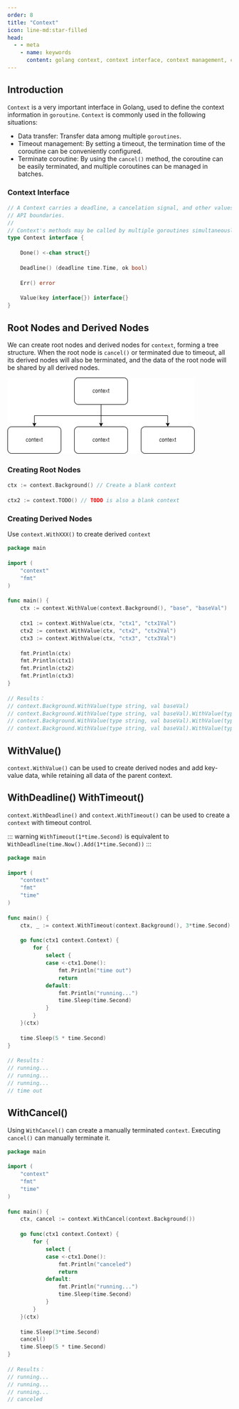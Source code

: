 ```yaml
---
order: 8
title: "Context"
icon: line-md:star-filled
head:
  - - meta
    - name: keywords
      content: golang context, context interface, context management, context timeout, context termination
---
```


## Introduction

`Context` is a very important interface in Golang, used to define the context information in `goroutine`. `Context` is commonly used in the following situations:

- Data transfer: Transfer data among multiple `goroutines`.
- Timeout management: By setting a timeout, the termination time of the coroutine can be conveniently configured.
- Terminate coroutine: By using the `cancel()` method, the coroutine can be easily terminated, and multiple coroutines can be managed in batches.

### Context Interface

```go
// A Context carries a deadline, a cancelation signal, and other values across
// API boundaries.
//
// Context's methods may be called by multiple goroutines simultaneously.
type Context interface {

    Done() <-chan struct{}

    Deadline() (deadline time.Time, ok bool)
    
    Err() error
    
    Value(key interface{}) interface{}
}
```

## Root Nodes and Derived Nodes

We can create root nodes and derived nodes for `context`, forming a tree structure. When the root node is `cancel()` or terminated due to timeout, all its derived nodes will also be terminated, and the data of the root node will be shared by all derived nodes.

![context structure](/assets/image/article/concept/context.png)

### Creating Root Nodes

```go
ctx := context.Background() // Create a blank context

ctx2 := context.TODO() // TODO is also a blank context
```

### Creating Derived Nodes

Use `context.WithXXX()` to create derived `context`

```go
package main

import (
	"context"
	"fmt"
)

func main() {
	ctx := context.WithValue(context.Background(), "base", "baseVal")

	ctx1 := context.WithValue(ctx, "ctx1", "ctx1Val")
	ctx2 := context.WithValue(ctx, "ctx2", "ctx2Val")
	ctx3 := context.WithValue(ctx, "ctx3", "ctx3Val")

	fmt.Println(ctx)
	fmt.Println(ctx1)
	fmt.Println(ctx2)
	fmt.Println(ctx3)
}

// Results：
// context.Background.WithValue(type string, val baseVal)
// context.Background.WithValue(type string, val baseVal).WithValue(type string, val ctx1Val)
// context.Background.WithValue(type string, val baseVal).WithValue(type string, val ctx2Val)
// context.Background.WithValue(type string, val baseVal).WithValue(type string, val ctx3Val)
```

## WithValue()

`context.WithValue()` can be used to create derived nodes and add key-value data, while retaining all data of the parent context.

## WithDeadline() WithTimeout()

`context.WithDeadline()` and `context.WithTimeout()` can be used to create a `context` with timeout control.

::: warning
`WithTimeout(1*time.Second)` is equivalent to `WithDeadline(time.Now().Add(1*time.Second))`
:::

```go
package main

import (
	"context"
	"fmt"
	"time"
)

func main() {
	ctx, _ := context.WithTimeout(context.Background(), 3*time.Second)

	go func(ctx1 context.Context) {
		for {
			select {
			case <-ctx1.Done():
				fmt.Println("time out")
				return
			default:
				fmt.Println("running...")
				time.Sleep(time.Second)
			}
		}
	}(ctx)

	time.Sleep(5 * time.Second)
}

// Results：
// running...
// running...
// running...
// time out

```


## WithCancel()

Using `WithCancel()` can create a manually terminated `context`. Executing `cancel()` can manually terminate it.

```go
package main

import (
	"context"
	"fmt"
	"time"
)

func main() {
	ctx, cancel := context.WithCancel(context.Background())

	go func(ctx1 context.Context) {
		for {
			select {
			case <-ctx1.Done():
				fmt.Println("canceled")
				return
			default:
				fmt.Println("running...")
				time.Sleep(time.Second)
			}
		}
	}(ctx)

	time.Sleep(3*time.Second)
	cancel()
	time.Sleep(5 * time.Second)
}

// Results：
// running...
// running...
// running...
// canceled

```